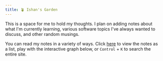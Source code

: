 ```yaml
---
title: 🪴 Ishan's Garden
---
```


This is a space for me to hold my thoughts. I plan on adding notes about what I'm currently learning, various software topics I've always wanted to discuss, and other random musings.

You can read my notes in a variety of ways. Click [here](/notes) to view the notes as a list, play with the interactive graph below, or `Control` + `K` to search the entire site.
